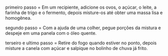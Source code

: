        
 primeiro passo =
  Em um recipiente, adicione os ovos, o açúcar, o leite, a farinha de trigo e o fermento, depois misture-os até obter uma massa lisa e homogênea.

  segundo passo =
  Com a ajuda de uma colher, pegue porções da mistura e despeje em uma panela com o óleo quente.

  terseiro e ultimo passo =
  Retire do fogo quando estiver no ponto, depois misture a canela com açúcar e salpique no bolinho de chuva já frito.
